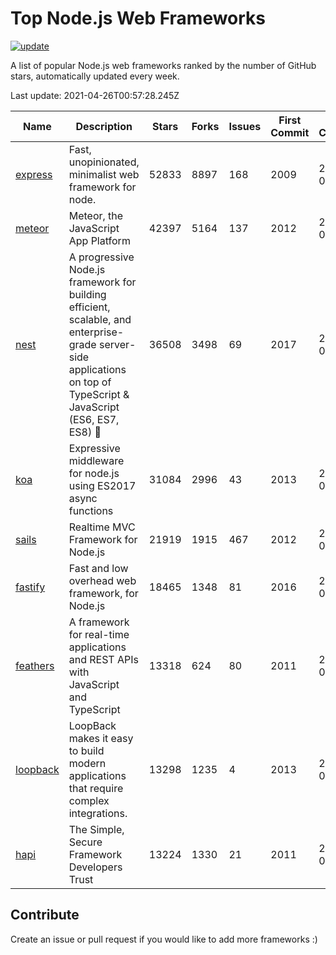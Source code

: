 # Top Node.js Web Frameworks

[![update](https://github.com/sunnysid3up/nodejs-web-frameworks/actions/workflows/update.yml/badge.svg)](https://github.com/sunnysid3up/nodejs-web-frameworks/actions/workflows/update.yml)

A list of popular Node.js web frameworks ranked by the number of GitHub stars, automatically updated every week.

Last update: 2021-04-26T00:57:28.245Z

| Name          | Description          | Stars                     | Forks          | Issues               | First Commit        | Last Commit         | Language          |
|---------------|----------------------|---------------------------|----------------|----------------------|---------------------|---------------------|-------------------|
| [express](https://github.com/expressjs/express) | Fast, unopinionated, minimalist web framework for node. | 52833 | 8897 | 168 | 2009 | 2021-04-25 | JS |
| [meteor](https://github.com/meteor/meteor) | Meteor, the JavaScript App Platform | 42397 | 5164 | 137 | 2012 | 2021-04-25 | JS |
| [nest](https://github.com/nestjs/nest) | A progressive Node.js framework for building efficient, scalable, and enterprise-grade server-side applications on top of TypeScript & JavaScript (ES6, ES7, ES8) 🚀 | 36508 | 3498 | 69 | 2017 | 2021-04-25 | TS |
| [koa](https://github.com/koajs/koa) | Expressive middleware for node.js using ES2017 async functions | 31084 | 2996 | 43 | 2013 | 2021-04-25 | JS |
| [sails](https://github.com/balderdashy/sails) | Realtime MVC Framework for Node.js | 21919 | 1915 | 467 | 2012 | 2021-04-24 | JS |
| [fastify](https://github.com/fastify/fastify) | Fast and low overhead web framework, for Node.js | 18465 | 1348 | 81 | 2016 | 2021-04-26 | JS |
| [feathers](https://github.com/feathersjs/feathers) | A framework for real-time applications and REST APIs with JavaScript and TypeScript | 13318 | 624 | 80 | 2011 | 2021-04-25 | TS |
| [loopback](https://github.com/strongloop/loopback) | LoopBack makes it easy to build modern applications that require complex integrations. | 13298 | 1235 | 4 | 2013 | 2021-04-25 | JS |
| [hapi](https://github.com/hapijs/hapi) | The Simple, Secure Framework Developers Trust | 13224 | 1330 | 21 | 2011 | 2021-04-25 | JS |

## Contribute 

Create an issue or pull request if you would like to add more frameworks :)
